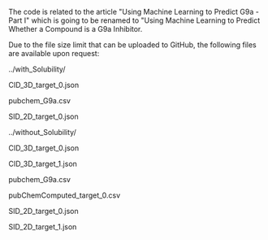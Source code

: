 The code is related to the article "Using Machine Learning to Predict G9a - Part I" which is going to be renamed to "Using Machine Learning to Predict Whether a Compound is a G9a Inhibitor.


Due to the file size limit that can be uploaded to GitHub, the following files are available upon request:


../with_Solubility/

CID_3D_target_0.json

pubchem_G9a.csv

SID_2D_target_0.json



../without_Solubility/

CID_3D_target_0.json

CID_3D_target_1.json

pubchem_G9a.csv

pubChemComputed_target_0.csv

SID_2D_target_0.json

SID_2D_target_1.json





